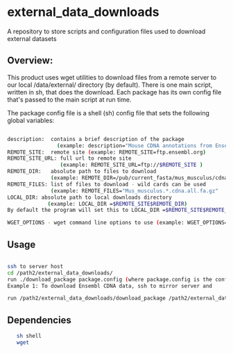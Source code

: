 # external_data_downloads
A repository to store scripts and configuration files used to download external datasets 

## Overview:

This product uses wget utilities to download files from a remote server to our local /data/external/ directory (by default).
There is one main script, written in sh, that does the download. Each package has its own config file that's passed to the main script at run time. 

The package config file is a shell (sh) config file that sets the following global variables:

```bash

description:  contains a brief description of the package 
                (example: description="Mouse CDNA annotations from Ensembl")
REMOTE_SITE:  remote site (example: REMOTE_SITE=ftp.ensembl.org)
REMOTE_SITE_URL: full url to remote site 
                 (example: REMOTE_SITE_URL=ftp://$REMOTE_SITE )
REMOTE_DIR:   absolute path to files to download 
              (example: REMOTE_DIR=/pub/current_fasta/mus_musculus/cdna)
REMOTE_FILES: list of files to download - wild cards can be used 
              (example: REMOTE_FILES="Mus_musculus.*.cdna.all.fa.gz"
LOCAL_DIR: absolute path to local downloads directory 
             (example: LOCAL_DIR =$REMOTE_SITE$REMOTE_DIR)
By default the program will set this to LOCAL_DIR =$REMOTE_SITE$REMOTE_DIR if the variable LOCAL_DIR was not set in the package configuration file.

WGET_OPTIONS - wget command line options to use (example: WGET_OPTIONS="-S -t 10 -nd -m")
```

## Usage

```bash 

ssh to server host
cd /path2/external_data_downloads/
run ./download_package package.config (where package.config is the configuration file of the package to download)
Example 1: To download Ensembl CDNA data, ssh to mirror server and

run /path2/external_data_downloads/download_package /path2/external_data_downloads/ftp.ensembl.org.cdna

```

## Dependencies
```bash
   sh shell
   wget
```
